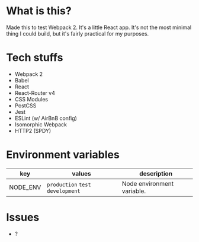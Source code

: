 # What is this?

Made this to test Webpack 2. It's a little React app. It's not the most minimal thing I could build, but it's fairly practical for my purposes.

# Tech stuffs

- Webpack 2
- Babel
- React
- React-Router v4
- CSS Modules
- PostCSS
- Jest
- ESLint (w/ AirBnB config)
- Isomorphic Webpack
- HTTP2 (SPDY)

# Environment variables

| key           | values | description                                          |
|---------------|------------------------------------------------------|-----|
| NODE_ENV | `production` `test` `development` | Node environment variable. |

# Issues

- ?
